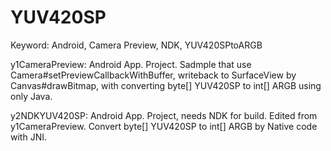 YUV420SP
========

Keyword: Android, Camera Preview, NDK, YUV420SPtoARGB

y1CameraPreview: Android App. Project.
Sadmple that use Camera#setPreviewCallbackWithBuffer,
writeback to SurfaceView by Canvas#drawBitmap, with converting
byte[] YUV420SP to int[] ARGB using only Java.

y2NDKYUV420SP: Android App. Project, needs NDK for build.
Edited from y1CameraPreview.
Convert byte[] YUV420SP to int[] ARGB by Native code with JNI.
